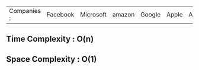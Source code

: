 <table>
  <tr>
    <td>Companies : </td>
    <td>Facebook</td>
    <td>Microsoft</td>
    <td>amazon</td>
    <td>Google</td>
    <td>Apple</td>
    <td>Adobe</td>
  </tr>
</table>


<h2>Time Complexity : O(n)</h2>
<h2>Space Complexity : O(1)</h2>
